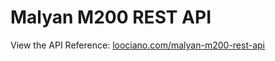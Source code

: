 # Malyan M200 REST API

View the API Reference: [loociano.com/malyan-m200-rest-api](http://loociano.com/malyan-m200-rest-api)